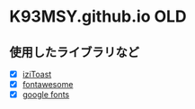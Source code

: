 # K93MSY.github.io OLD

## 使用したライブラリなど
- [x] [iziToast](https://izitoast.marcelodolza.com/)
- [x] [fontawesome](https://fontawesome.com/)
- [x] [google fonts](https://fonts.google.com/)
